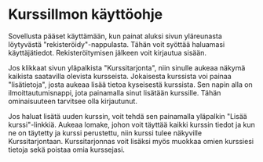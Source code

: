 # KurssiIlmon käyttöohje
Sovellusta pääset käyttämään, kun painat aluksi sivun yläreunasta löytyvästä "rekisteröidy"-nappulasta. Tähän voit syöttää haluamasi käyttäjätiedot. Rekisteröitymisen jälkeen voit kirjautua sisään.

Jos klikkaat sivun yläpalkista "Kurssitarjonta", niin sinulle aukeaa näkymä kaikista saatavilla olevista kursseista. Jokaisesta kurssista voi painaa "lisätietoja", josta aukeaa lisää tietoa kyseisestä kurssista. Sen napin alla on ilmoittautumisnappi, jota painamalla sinut lisätään kurssille. Tähän ominaisuuteen tarvitsee olla kirjautunut.

Jos haluat lisätä uuden kurssin, voit tehdä sen painamalla yläpalkin "Lisää kurssi"-linkkiä. Aukeaa lomake, johon voit täyttää kaikki kurssin tiedot ja kun ne on täytetty ja kurssi perustettu, niin kurssi tulee näkyville Kurssitarjontaan. Kurssitarjonnas voit lisäksi myös muokkaa omien kurssiesi tietoja sekä poistaa omia kurssejasi.
